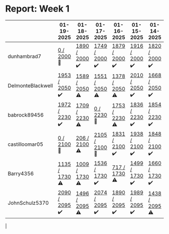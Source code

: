 # Report: Week 1
| | 01-19-2025 | 01-18-2025 | 01-17-2025 | 01-16-2025 | 01-15-2025 | 01-14-2025 | 01-13-2025 |
| --- | --- | --- | --- | --- | --- | --- | --- |
| dunhambrad7 | [0 / 2000](https://www.myfitnesspal.com/food/diary/dunhambrad7?date=2025-01-19) :no_entry_sign: | [1890 / 2000](https://www.myfitnesspal.com/food/diary/dunhambrad7?date=2025-01-18) :heavy_check_mark: | [1749 / 2000](https://www.myfitnesspal.com/food/diary/dunhambrad7?date=2025-01-17) :heavy_check_mark: | [1879 / 2000](https://www.myfitnesspal.com/food/diary/dunhambrad7?date=2025-01-16) :heavy_check_mark: | [1916 / 2000](https://www.myfitnesspal.com/food/diary/dunhambrad7?date=2025-01-15) :heavy_check_mark: | [1820 / 2000](https://www.myfitnesspal.com/food/diary/dunhambrad7?date=2025-01-14) :heavy_check_mark: | [1683 / 2000](https://www.myfitnesspal.com/food/diary/dunhambrad7?date=2025-01-13) :heavy_check_mark: |
| DelmonteBlackwell | [1953 / 2050](https://www.myfitnesspal.com/food/diary/DelmonteBlackwell?date=2025-01-19) :heavy_check_mark: | [1589 / 2050](https://www.myfitnesspal.com/food/diary/DelmonteBlackwell?date=2025-01-18) :warning: | [1551 / 2050](https://www.myfitnesspal.com/food/diary/DelmonteBlackwell?date=2025-01-17) :warning: | [1378 / 2050](https://www.myfitnesspal.com/food/diary/DelmonteBlackwell?date=2025-01-16) :warning: | [2010 / 2050](https://www.myfitnesspal.com/food/diary/DelmonteBlackwell?date=2025-01-15) :heavy_check_mark: | [1668 / 2050](https://www.myfitnesspal.com/food/diary/DelmonteBlackwell?date=2025-01-14) :heavy_check_mark: | [1000 / 2050](https://www.myfitnesspal.com/food/diary/DelmonteBlackwell?date=2025-01-13) :warning: |
| babrock89456 | [1972 / 2230](https://www.myfitnesspal.com/food/diary/babrock89456?date=2025-01-19) :heavy_check_mark: | [1709 / 2230](https://www.myfitnesspal.com/food/diary/babrock89456?date=2025-01-18) :warning: | [0 / 2230](https://www.myfitnesspal.com/food/diary/babrock89456?date=2025-01-17) :no_entry_sign: | [1753 / 2230](https://www.myfitnesspal.com/food/diary/babrock89456?date=2025-01-16) :warning: | [1836 / 2230](https://www.myfitnesspal.com/food/diary/babrock89456?date=2025-01-15) :heavy_check_mark: | [1854 / 2230](https://www.myfitnesspal.com/food/diary/babrock89456?date=2025-01-14) :heavy_check_mark: | [1825 / 2230](https://www.myfitnesspal.com/food/diary/babrock89456?date=2025-01-13) :heavy_check_mark: |
| castilloomar05 | [0 / 2100](https://www.myfitnesspal.com/food/diary/castilloomar05?date=2025-01-19) :no_entry_sign: | [206 / 2100](https://www.myfitnesspal.com/food/diary/castilloomar05?date=2025-01-18) :warning: | [2105 / 2100](https://www.myfitnesspal.com/food/diary/castilloomar05?date=2025-01-17) :no_entry_sign: | [1831 / 2100](https://www.myfitnesspal.com/food/diary/castilloomar05?date=2025-01-16) :heavy_check_mark: | [1938 / 2100](https://www.myfitnesspal.com/food/diary/castilloomar05?date=2025-01-15) :heavy_check_mark: | [1848 / 2100](https://www.myfitnesspal.com/food/diary/castilloomar05?date=2025-01-14) :heavy_check_mark: | [1768 / 2100](https://www.myfitnesspal.com/food/diary/castilloomar05?date=2025-01-13) :heavy_check_mark: |
| Barry4356 | [1135 / 1730](https://www.myfitnesspal.com/food/diary/Barry4356?date=2025-01-19) :warning: | [1009 / 1730](https://www.myfitnesspal.com/food/diary/Barry4356?date=2025-01-18) :warning: | [1536 / 1730](https://www.myfitnesspal.com/food/diary/Barry4356?date=2025-01-17) :heavy_check_mark: | [717 / 1730](https://www.myfitnesspal.com/food/diary/Barry4356?date=2025-01-16) :warning: | [1499 / 1730](https://www.myfitnesspal.com/food/diary/Barry4356?date=2025-01-15) :heavy_check_mark: | [1660 / 1730](https://www.myfitnesspal.com/food/diary/Barry4356?date=2025-01-14) :heavy_check_mark: | [1619 / 1730](https://www.myfitnesspal.com/food/diary/Barry4356?date=2025-01-13) :heavy_check_mark: |
| JohnSchulz5370 | [2090 / 2095](https://www.myfitnesspal.com/food/diary/JohnSchulz5370?date=2025-01-19) :heavy_check_mark: | [1496 / 2095](https://www.myfitnesspal.com/food/diary/JohnSchulz5370?date=2025-01-18) :warning: | [2074 / 2095](https://www.myfitnesspal.com/food/diary/JohnSchulz5370?date=2025-01-17) :heavy_check_mark: | [1890 / 2095](https://www.myfitnesspal.com/food/diary/JohnSchulz5370?date=2025-01-16) :heavy_check_mark: | [1989 / 2095](https://www.myfitnesspal.com/food/diary/JohnSchulz5370?date=2025-01-15) :heavy_check_mark: | [1438 / 2095](https://www.myfitnesspal.com/food/diary/JohnSchulz5370?date=2025-01-14) :warning: | [2063 / 2095](https://www.myfitnesspal.com/food/diary/JohnSchulz5370?date=2025-01-13) :heavy_check_mark: |
|